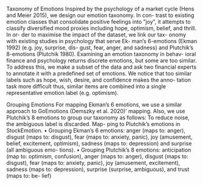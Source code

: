 Taxonomy of Emotions
Inspired by the psychology of a market cycle (Hens and
Meier 2015), we design our emotion taxonomy. In con-
trast to existing emotion classes that consolidate positive
feelings into ”joy”, it attempts to classify diversified mood
proxies including hope, optimism, belief, and thrill. In or-
der to maximise the impact of the dataset, we link our tax-
onomy with existing studies in psychology that serve Ek-
man’s 6-emotions (Ekman 1992) (e.g. joy, surprise, dis-
gust, fear, anger, and sadness) and Plutchik’s 8-emotions
(Plutchik 1980). Examining an emotion taxonomy in behav-
ioral finance and psychology returns discrete emotions, but
some are too similar. To address this, we make a subset of
the data and ask two financial experts to annotate it with a
predefined set of emotions. We notice that too similar labels
such as hope, wish, desire, and confidence makes the anno-
tation task more difficult thus, similar items are combined
into a single representative emotion label (e.g. optimism).



Grouping Emotions
For mapping Ekman’s 6 emotions, we use a similar approach
to GoEmotions (Demszky et al. 2020)’ mapping. Also, we
use Plutchik’s 8 emotions to group our taxonomy as follows:
To reduce noise, the ambiguous label is discarded. Map-
ping to Plutchik’s emotions in StockEmotion.
• Grouping Ekman’s 6 emotions: anger (maps to: anger),
disgust (maps to: disgust), fear (maps to: anxiety, panic),
joy (amusement, belief, excitement, optimism), sadness
(maps to: depression) and surprise (all ambiguous emo-
tions).
• Grouping Plutchik’s 8 emotions: anticipation (map to:
optimism, confusion), anger (maps to: anger), disgust
(maps to: disgust), fear (maps to: anxiety, panic), joy
(amusement, excitement), sadness (maps to: depression),
surprise (surprise, ambiguous), and trust (maps to: be-
lief)
